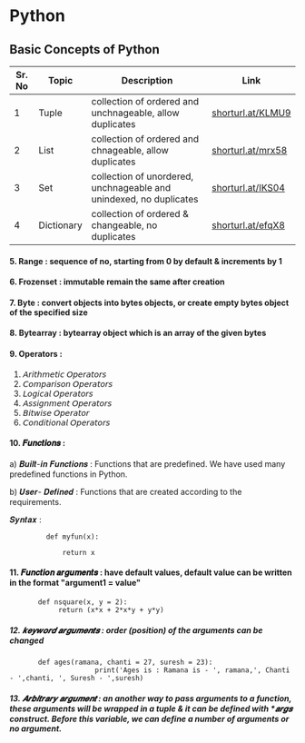 # Python
## Basic Concepts of Python

| Sr. No | Topic | Description | Link |
| --- | --- | --- | --- |
|  1 |  Tuple |  collection of ordered and unchnageable, allow duplicates | [shorturl.at/KLMU9](https://github.com/ShivankUdayawal/Python/tree/main/1.%20Tuple) |
| 2  |  List  |  collection of ordered and chnageable, allow duplicates   | [shorturl.at/mrx58](https://github.com/ShivankUdayawal/Python/tree/main/2.%20List)  |
| 3  |  Set   | collection of unordered, unchnageable and unindexed, no duplicates | [shorturl.at/IKS04](https://github.com/ShivankUdayawal/Python/tree/main/3.%20Set) |
| 4  | Dictionary | collection of ordered & changeable, no duplicates | [shorturl.at/efqX8](https://github.com/ShivankUdayawal/Python/tree/main/4.%20Dictionary) |
#### 5. Range : sequence of no, starting from 0 by default & increments by 1
#### 6. Frozenset : immutable remain the same after creation
#### 7. Byte : convert objects into bytes objects, or create empty bytes object of the specified size
#### 8. Bytearray : bytearray object which is an array of the given bytes

#### 9. Operators : 
  1. 𝘈𝘳𝘪𝘵𝘩𝘮𝘦𝘵𝘪𝘤 𝘖𝘱𝘦𝘳𝘢𝘵𝘰𝘳𝘴
  2. 𝘊𝘰𝘮𝘱𝘢𝘳𝘪𝘴𝘰𝘯 𝘖𝘱𝘦𝘳𝘢𝘵𝘰𝘳𝘴
  3. 𝘓𝘰𝘨𝘪𝘤𝘢𝘭 𝘖𝘱𝘦𝘳𝘢𝘵𝘰𝘳𝘴
  4. 𝘈𝘴𝘴𝘪𝘨𝘯𝘮𝘦𝘯𝘵 𝘖𝘱𝘦𝘳𝘢𝘵𝘰𝘳𝘴
  5. 𝘉𝘪𝘵𝘸𝘪𝘴𝘦 𝘖𝘱𝘦𝘳𝘢𝘵𝘰𝘳
  6. 𝘊𝘰𝘯𝘥𝘪𝘵𝘪𝘰𝘯𝘢𝘭 𝘖𝘱𝘦𝘳𝘢𝘵𝘰𝘳𝘴

#### 10. 𝑭𝒖𝒏𝒄𝒕𝒊𝒐𝒏𝒔 : 
  a) 𝑩𝒖𝒊𝒍𝒕-𝒊𝒏 𝑭𝒖𝒏𝒄𝒕𝒊𝒐𝒏𝒔 : Functions that are predefined. We have used many predefined functions in Python.
  
  b) 𝑼𝒔𝒆𝒓- 𝑫𝒆𝒇𝒊𝒏𝒆𝒅 : Functions that are created according to the requirements.
  
  𝑺𝒚𝒏𝒕𝒂𝒙 :  
             
             def myfun(x):
                 
                 return x

#### 11. 𝑭𝒖𝒏𝒄𝒕𝒊𝒐𝒏 𝒂𝒓𝒈𝒖𝒎𝒆𝒏𝒕𝒔 : have default values, default value can be written in the format "argument1 = value"

           def nsquare(x, y = 2):
	            return (x*x + 2*x*y + y*y)

##### 12. 𝒌𝒆𝒚𝒘𝒐𝒓𝒅 𝒂𝒓𝒈𝒖𝒎𝒆𝒏𝒕𝒔 : order (position) of the arguments can be changed

           def ages(ramana, chanti = 27, suresh = 23):
	                     print('Ages is : Ramana is - ', ramana,', Chanti - ',chanti, ', Suresh - ',suresh)

##### 13. 𝑨𝒓𝒃𝒊𝒕𝒓𝒂𝒓𝒚 𝒂𝒓𝒈𝒖𝒎𝒆𝒏𝒕 : an another way to pass arguments to a function, these arguments will be wrapped in a tuple & it can be defined with *𝒂𝒓𝒈𝒔 construct. Before this variable, we can define a number of arguments or no argument.

















